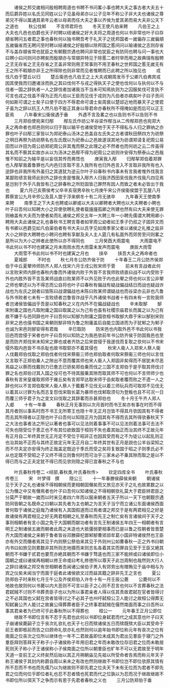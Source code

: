 <!-- { "loadSidebar": true } -->
　　诸侯之邦交嵗相问殷相聘周道也书聘不书问畧小事也聘大夫之事古者大夫五十而后爵异姓以名氏见同姓以公子见虽母弟亦以公子见年不称公子非大夫也诸侯之尊弟兄不得以属通其弟年云者以母弟而任大夫之事以齐侯为爱其弟而易大夫非公天下之道也
　　秋公伐邾
　　不言师君将也
　　冬天王使凡伯来聘
　　凡伯王之上大夫也凡邑也伯爵也天子时聘以结诸侯之好大夫将之周道也何以书非常也叶子曰存頫省聘问五者君之事也春秋何以独书聘吾考于礼天子之抚邦国者一嵗徧存三嵗徧頫五嵗徧省而无聘问至时聘以结诸侯之好殷頫以除邦国之慝间问以喻诸侯之志则存省不与盖存頫省常也犹臣之有朝觐宗遇也聘问非常也犹臣之有防同也聘与问一事也大曰聘小曰问则问亦聘矣而殷頫亦与常頫异特见于除慝二者时举而用之故典瑞有殷聘之玊无存省之玊无存省之玊盖非常则用玊常事则不用玊春秋之世邦国之慝无嵗无有王之所不暇頫亦非王之所得除也则非常而见者惟聘而已此聘之所以独见也
　　戎伐凡伯于楚丘以归
　　楚丘衞邑也凡伯王之上大夫戎朝周发币于公卿凡伯弗宾戎因其使我而归邀诸涂而执之其曰伐何不与戎之得执天子之使也伐何以与执何以不与伐者一国之辞执者一人之辞伐者加诸我当不当未可知焉执则为之囚服矣伐可言执不可言也戎之伐虽不得为正而凡伯以王臣而见伐于戎则为凡伯者亦病矣叶子曰子贡问何如斯可谓之士矣子曰使于四方不辱君命可谓士矣周衰以楚邱近地而暴天子之使君子虽为之辞以抗王人然凡伯不能正其身以辱君命亦春秋所不得掩如是而后可以正王臣焉
　　八年春宋公衞侯遇于垂
　　外遇不言及畧之也以告则书不以告则不书
　　三月郑伯使宛来归邴
　　邴左氏作祊公羊谷梁作邴当从二传邴郑邑也宛郑大夫之再命者也郑邑则何以归于我以输平也诸侯受地于天子不得私与人归之罪纳之亦罪也叶子曰邴三家皆以为郑祀泰山汤沐之邑盖自左氏失之古者谓秋田祭四方为祊祭之明日再祭为祊祊祭名也左氏既以为祀泰山之邑故遂误其地为祊谓郑请复祀周公易田而以许田为周公祊郑祀周公非其鬼而祭之此理之必不然者也而何祊之云二传虽得其名而不察其实故亦从以为汤沐之邑邴不得为祀周公之祊则许安得为祭泰山之邑哉惟不知前之为输平是以妄信其传而弗悟也
　　庚寅我入邴
　　归邴挈郑伯着郑罪也入邴挈我着鲁罪也凡内邑归言取不言入我所有也归外邑言入不言取非我所有也入逆辞也非我所有外虽归之其道犹为逆云尔叶子曰春秋书内事未有言我者惟外伐我言某鄙败绩言我师此别外之辞也舍是惟我入邴齐人归我济西田吴伐我齐伐我凡四见焉是岂别于外乎凡我皆有己之辞春秋之所贬固皆己罪然有因人而致之者未必皆出于我也
　　夏六月己亥蔡侯考父卒辛亥宿男卒秋七月庚午宋公齐侯衞侯盟于瓦屋八月葬蔡宣公九月辛夘公及莒人盟于浮来螟冬十有二月无骇卒
　　九年春天王使南季来聘
　　南季王之下大夫也聘或以卿或以大夫以卿聘者大聘也以大夫聘者小聘也叶子曰吾何以知聘大小之异使欤聘礼使者载旜旜孤卿之所建也然有曰大夫来使无罪则飨盖有大夫而为使者矣而礼诸侯之邦交五年一大聘三年一小聘先儒谓大聘用卿小聘用大夫此诸侯之礼也春秋书王聘言尊者如宰周公幼者如王季子仍叔之子固异文而有书卿以邑爵见如凡伯渠伯者有书大夫以氏字见如南季家父者以诸侯之礼推之兹非大小之辨欤大聘聘也小聘问也聘有享献及夫人主人筵几有私面外而郊劳至问则畧之是所以为大小之辨者此使所以亦不得同也
　　三月癸酉大雨震电
　　大雨震电不书此何以书不时也建寅之月未雨雨水而大雨雷未发声而震电
　　庚辰大雨雪
　　大雨雪不书此何以书不时也建寅之月也
　　挟卒
　　挟吾大夫之再命者也
　　夏城郎
　　不时也
　　秋七月冬公防齐侯于防
　　十年春王二月公防齐侯郑伯于中丘夏翚帅师防齐人郑人伐宋六月壬戌公败宋师于菅
　　前未有言战者此何以言败宋师内辞也春秋内鲁而外诸侯内败于外皆不言我师败绩直曰战不以内受败于外也内胜外皆不言及某师战直曰败某师不以外见败于内也此翚之师也何以言公非翚之师也翚还以为不得志而公自将也叶子曰春秋有偏战有疑战偏战结日而战也疑战诈战也为左氏之説者曰皆陈曰战谓偏战也未陈曰败某师谓疑战也而谷梁亦云非也凡鲁与外书败者七未有一言败绩者岂鲁皆诈战乎凡外诸侯书战者十有四未有一言败我师者岂诸侯皆偏战乎吾是以知春秋之义在内外不在偏战疑战也
　　辛未取郜
　　郜宋附庸之国也凡取附庸之国曰取属之以为己有也虽有社稷宗庙君长而属之以为己有故不嫌于与邑同辞也叶子曰吾何以知郜为附庸之国欤桓书取郜大鼎于宋以郜别宋则非宋之邑也僖书国之来朝则郜非特为鲁之附庸盖后自能立国进而为子犹邾之为邾子也诚为宋邑则郜安得有君哉
　　辛巳取防
　　防宋邑也内取外邑不书此何以书我旧邑而尝侵于宋者也叶子曰吾何以知防之为我邑欤前年书公防齐侯于防固我邑也至是而防齐郑伐宋未知宋之罪也或者齐防之后宋尝侵于我遂伐而复取之欤何以不书宋侵外取内邑皆不书杀耻也故书取郓亦不着其侵也
　　秋宋人衞人入郑宋人蔡人衞人伐戴郑伯伐取之郑伯伐者何伐宋蔡衞三师也郑伯取者何取宋蔡衞三师也何以言伐又言取不正郑伯乗人之隙出不意而覆其师也宋人衞人入郑固非矣得而不居犹未尽恶焉益之以蔡而伐戴则力已惫志已骄矣郑伯乗而伐之三国不支郑伯于是乎取其师伐讨罪之名也郑伯讨其入国之役可也不待其服乗其隙而取其师不可也何以不言师师少也春秋有言宋皇瑗取郑师于雍丘矣有言郑罕达取宋师于嵒矣取者覆而败之不遗一人之辞也何以不言郑伯取宋人衞人蔡人于戴戴不见伐无以着三师玩兵而可取郑不见伐无以着其以讨罪为名而志复怨伐宋取长葛为暴师也伐邾取须句为登叛也且不可况一日而覆三师乎君子为之变文曰伐取之其辞畧而杀甚郑伯也
　　冬十月壬午齐人郑人入郕
　　十有一年春
　　春秋正月无事则以次月首时而书王矣亦有事在时而不得其月者则以事系时而不书王无所寄王也隠十年无正月岂皆不得其月欤因其有不得者而去其所得者以正隠也叶子曰吾何以知隠正月为因其有不得而去其所得欤春秋天下之大法也事者法之所记以著者也事可以见法则着事事不可以见法则着法事可去法不可失也隠受位于恵正也不有其位欲致国于桓则不失也着其始正而治其终不正故元年有正月自二年终其世无正月定不受位于昭非正也因其受而有之不为徒让以起乱则正也治其始不正而与其终正故定元年无正月自二年终其世有正月是説也公羊谷梁知之而不尽夫定亦安得为终正哉盖定既迫于季氏而受之矣将复致国于昭之子则季氏必不从也定既不受昭之子又终不得立则鲁何时而可治乎三家未必不乗其隙而取之是以不得已而与之正夫定犹不得已而见欤则隠之得已宜春秋之不与也

　　叶氏春秋传卷二
<经部,春秋类,叶氏春秋传>
　　钦定四库全书
　　叶氏春秋传卷三
　　宋　叶梦得　撰
　　隠公三
　　十一年春滕侯薛侯来朝
　　朝诸侯见于天子之礼也诸侯不得相朝侯而更相朝固僭矣而又旅见亦天子之礼也故累数之以公为僭之中又有僭焉者也叶子曰吾何以知诸侯之不得相朝欤礼莫大于君臣辨君臣之分莫严于朝故一嵗而以时来见者四六年而以服来朝者五天子所以一天下也朝觐宗遇防同皆朝之名既命之曰朝以其先者为主也朝之为言天子当宁而立诸公东面诸侯西面曽何取于诸侯之庭哉乃诸侯有入其国假道而过焉者谓之邦交于是有两君相见之好是故诸侯有两君相见之好无两君相朝之礼至春秋而先王之制亡矣有言诸侯间于天子之事则相朝者有言小国之免于大国朝而献功者有言先王制诸侯五年四王一相朝者有言明王之制诸侯五嵗而朝者此周之末造也大抵彊弱更相事而已是以鲁之徃朝者皆晋楚齐大国而诸侯之来朝于鲁者皆谷邓滕薛杞鄫邾郜曹郳郯牟葛小国非特诸侯然也王臣亦有外交而僭者焉其见于内则祭公祭伯来其见于外则州公如曹春秋一正之外书曰朝内书曰如旅见则累数非其所则志地摄而来则志名各着其实而罪自见至于王臣又絶其朝而不书嫌于贰君也要荒亦絶其朝而不书嫌于骛逺也而三家不能辨或曰诸侯即位小国朝之或曰诸侯再相朝以修王命或曰考礼修徳所以尊天子此岂周制也哉然则大行人之辞曰诸侯之邦交有世相朝者吾闻诸公侯伯子男入有郊劳出有赠贿见于庙中相与为宾之仪矣未闻当宁而面于庭者此诸侯欲文过而益其籍之辞非先王之言也
　　夏公防郑伯子时来秋七月壬午公及齐侯郑伯入许冬十有一月壬辰公薨
　　公薨何以不地故也故则何以书薨以内大恶则不可言以臣子之心则不忍言也何以不言葬春秋之法君弑贼不讨则不书葬责臣子也以为所以事君亲者人得以任其责故君弑在官者皆得讨之不必其国也父弑在宫者皆得讨之不必其子也州吁弑桓公卫人能讨之故桓公得葬无知弑襄公齐人能讨之故襄公得葬葬者臣子之终事君弑贼在偃然南面而事之曰吾所以事其君亲者为巳终可乎此春秋所以不得葬也
　　桓公一
　　元年春王正月公即位
　　继故不书即位言有不忍于先君也此何以书即位身弑君而代之成其意也叶子曰天子崩诸侯薨嗣子立于丧次礼欤礼也天子七日而殡诸侯五日而殡既殡大臣以其受命于前王者即柩前而告之曰顾命礼欤亦礼也然则何以逾年始书即位称元年有丧次之位有南面之位丧次之位所以继体也一年不二君故虽即位未成其为君出见羣臣于寝门之外羣臣拜则答拜天子称子小子诸侯称子年用旧君之年而未敢改位存旧君之位而未敢居死则天子称小子王诸侯称小子侯南面之位所以朝羣臣也旷年不可以无君故至于明年天道一变前王之义终矣然后始以其正月朔朝庙见先祖以所受命者告焉而称元年天子称王诸侯于其封内称爵自周以来未之有改也然则继故不书即位岂不即位欤原其情有所不忍而不书也而先儒乃以为继故则不即先君之位夫天下未有无位而为君者不即先君之位而何位乎即位者礼也忍不忍者情也死君而代之位孰以为忍而况于继故继故不书即位所以弭天下之争而示有恩于先君者春秋之义也
　　三月公防郑伯于垂
